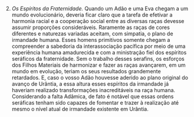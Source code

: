 ﻿2. <em>Os Espíritos da Fraternidade.</em> Quando um Adão e uma Eva chegam a um mundo evolucionário, deveria ficar claro que a tarefa de efetivar a harmonia racial e a cooperação social entre as diversas raças devesse assumir proporções consideráveis. Raramente as raças de cores diferentes e naturezas variadas aceitam, com simpatia, o plano de irmandade humana. Esses homens primitivos somente chegam a compreender a sabedoria da interassociação pacífica por meio de uma experiência humana amadurecida e com a ministração fiel dos espíritos seráficos da fraternidade. Sem o trabalho desses serafins, os esforços dos Filhos Materiais de harmonizar e fazer as raças avançarem, em um mundo em evolução, teriam os seus resultados grandemente retardados. E, caso o vosso Adão houvesse aderido ao plano original do avanço de Urântia, a essa altura esses espíritos da irmandade já haveriam realizado transformações inacreditáveis na raça humana. Considerando a falta Adâmica, de fato é notável que essas ordens seráficas tenham sido capazes de fomentar e trazer à realização até mesmo o nível atual de irmandade existente em Urântia.
